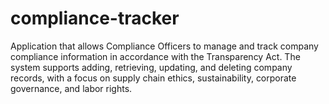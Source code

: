 # compliance-tracker
Application that allows Compliance Officers to manage and track company compliance information in accordance with the Transparency Act. The system supports adding, retrieving, updating, and deleting company records, with a focus on supply chain ethics, sustainability, corporate governance, and labor rights.
